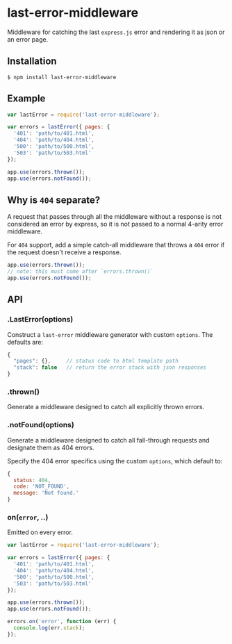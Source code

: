 # last-error-middleware

  Middleware for catching the last `express.js` error and rendering it as json or an error page.

## Installation

    $ npm install last-error-middleware

## Example

```js
var lastError = require('last-error-middleware');

var errors = lastError({ pages: {
  '401': 'path/to/401.html',
  '404': 'path/to/404.html',
  '500': 'path/to/500.html',
  '503': 'path/to/503.html'
});

app.use(errors.thrown());
app.use(errors.notFound());
```

## Why is `404` separate?

A request that passes through all the middleware without a response is not considered an error by express, so it is not passed to a normal 4-arity error middleware.

For `404` support, add a simple catch-all middleware that throws a `404` error if the request doesn't receive a response.

```js
app.use(errors.thrown());
// note: this must come after `errors.thrown()`
app.use(errors.notFound());
```

## API

### .LastError(options)
  
  Construct a `last-error` middleware generator with custom `options`. The defaults are:

```js
{
  "pages": {},     // status code to html template path
  "stack": false   // return the error stack with json responses
}
```

### .thrown()

  Generate a middleware designed to catch all explicitly thrown errors.

### .notFound(options)

  Generate a middleware designed to catch all fall-through requests and designate them as 404 errors.

  Specify the 404 error specifics using the custom `options`, which default to:

```js
{
  status: 404,
  code: 'NOT_FOUND',
  message: 'Not found.'
}
```

### on(`error`, ..)

  Emitted on every error.

```js
var lastError = require('last-error-middleware');

var errors = lastError({ pages: {
  '401': 'path/to/401.html',
  '404': 'path/to/404.html',
  '500': 'path/to/500.html',
  '503': 'path/to/503.html'
});

app.use(errors.thrown());
app.use(errors.notFound());

errors.on('error', function (err) {
  console.log(err.stack);
});
```